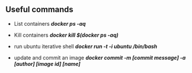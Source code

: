 ## Useful commands

- List containers
***docker ps -aq***

- Kill containers
***docker kill $(docker ps -aq)***

- run ubuntu iterative shell
***docker run -t -i ubuntu /bin/bash***

- update and commit an image
***docker commit -m [commit message] -a [author] [image id] [name]***
